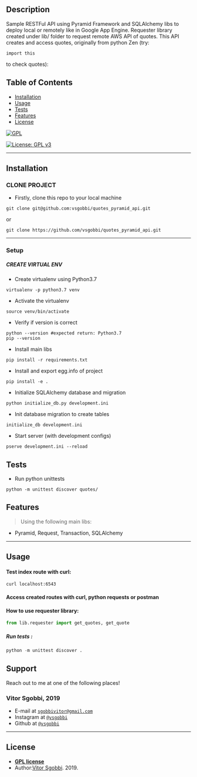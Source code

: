 
## Description
Sample RESTFul API using Pyramid Framework and SQLAlchemy libs to deploy local or remotely like in Google App Engine.
Requester library created under lib/ folder to request remote AWS API of quotes.
This API creates and access quotes, originally from python Zen (try:
  
```shell
import this
```
 to check quotes):

## Table of Contents


- [Installation](#installation)
- [Usage](#usage)
- [Tests](#tests)
- [Features](#features)
- [License](#license)


<a href="https://gnu.org"><img src="https://www.gnu.org/graphics/gplv3-127x51.png" title="FVCproductions" alt="GPL"></a>

<!-- [![FVCproductions](https://avatars1.githubusercontent.com/u/4284691?v=3&s=200)](http://fvcproductions.com) -->
[![License: GPL v3](https://img.shields.io/badge/License-GPLv3-blue.svg)](https://www.gnu.org/licenses/gpl-3.0)


---

## Installation

### CLONE PROJECT
- Firstly, clone this repo to your local machine

```shell
git clone git@github.com:vsgobbi/quotes_pyramid_api.git

```
or 

```shell
git clone https://github.com/vsgobbi/quotes_pyramid_api.git
```
---


### Setup

##### CREATE VIRTUAL ENV

- Create virtualenv using Python3.7
```shell     
virtualenv -p python3.7 venv
```
- Activate the virtualenv
```shell     
source venv/bin/activate
```
- Verify if version is correct
```shell     
python --version #expected return: Python3.7
pip --version
```

- Install main libs
```shell     
pip install -r requirements.txt
```
- Install and export egg.info of project
```shell
pip install -e .
```
- Initialize SQLAlchemy database and migration
```shell
python initialize_db.py development.ini
```
- Init database migration to create tables
```shell
initialize_db development.ini
```
- Start server (with development configs)
```shell
pserve development.ini --reload
```

## Tests
- Run python unittests
```shell     
python -m unittest discover quotes/
``` 

## Features
> Using the following main libs: 
- Pyramid, Request, Transaction, SQLAlchemy


---
## Usage

#### Test index route with curl: 
```shell     
curl localhost:6543
```
#### Access created routes with curl, python requests or postman

#### How to use requester library:
```python
from lib.requester import get_quotes, get_quote
```

##### Run tests :
```python
python -m unittest discover .
```

## Support

Reach out to me at one of the following places!
### Vitor Sgobbi, 2019 
- E-mail at <a href="mailto:" target="_blank">`sgobbivitor@gmail.com`</a>
- Instagram at <a href="https://www.instagram.com/vsgobbi/" target="_blank">`@vsgobbi`</a>
- Github at <a href="https://www.github.com/vsgobbi" target="_blank">`@vsgobbi`</a>

---

## License

- **[GPL license](https://www.gnu.org/licenses/gpl-3.0)**
- Author:<a href="https://github.com/vsgobbi" target="_blank">Vitor Sgobbi</a>. 2019.
